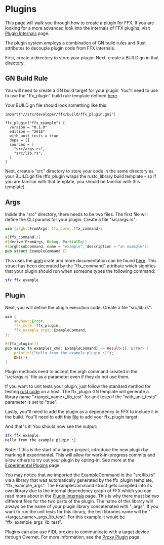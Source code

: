 # Plugins

This page will walk you through how to create a plugin for FFX. If you are
looking for a more advanced look into the internals of FFX plugins, visit
[Plugin Internals](plugin-internals.md) page.

The plugin system employs a combination of GN build rules and Rust attributes
to decouple plugin code from FFX internals.

First, create a directory to store your plugin. Next, create a BUILD.gn in that
directory.

## GN Build Rule

You will need to create a GN build target for your plugin. You"ll need to use
to use the "ffx_plugin" build rule template defined
[here](https://fuchsia.googlesource.com/fuchsia/+/refs/heads/master/src/developer/ffx/build/ffx_plugin.gni).

Your BUILD.gn file should look something like this:

```GN
import("//src/developer/ffx/build/ffx_plugin.gni")

ffx_plugin("ffx_example") {
  version = "0.1.0"
  edition = "2018"
  with_unit_tests = true
  deps = []
  sources = [
    "src/args.rs",
    "src/lib.rs",
  ]
}
```

Next, create a "src" directory to store your code in the same directory as your
BUILD.gn file (ffx_plugin wraps the rustc_library build template - so if you
are familiar with that template, you should be familiar with this template).

## Args

Inside the "src" directory, there needs to be two files. The first file will
define the CLI params for your plugin. Create a file "src/args.rs":

```rust
use {argh::FromArgs, ffx_core::ffx_command};

#[ffx_command()]
#[derive(FromArgs, Debug, PartialEq)]
#[argh(subcommand, name = "example", description = "an example")]
pub struct ExampleCommand {}
```

This uses the [argh](https://docs.rs/argh/0.1.3/argh/) crate and more
documentation can be found [here](https://docs.rs/argh/0.1.3/argh/). This
struct has been decorated by the "ffx_command" attribute which signifies that
your plugin should run when someone types the following command:

```sh
$fx ffx example
```

## Plugin

Next, you will define the plugin execution code.  Create a file "src/lib.rs":

```rust
use {
    anyhow::Error,
    ffx_core::ffx_plugin,
    ffx_example_args::ExampleCommand,
};

#[ffx_plugin()]
pub async fn example(_cmd: ExampleCommand) -> Result<(), Error> {
    println!("Hello from the example plugin :)");
    Ok(())
}
```

Plugin methods need to accept the argh command created in the 'src/args.rs'
file as a parameter even if they do not use them.

If you want to unit tests your plugin, just follow the standard method for
testing [rust code](fuchsia.dev/fuchsia-src/development/languages/rust/testing)
on a host. The ffx_plugin GN template will generate a library name
"<target_name>_lib_test" for unit tests if the "with_unit_tests" parameter is
set to "true".

Lastly, you"ll need to add the plugin as a dependency to FFX to include it in
the build. You"ll need to edit this
[file](https://fuchsia.googlesource.com/fuchsia/+/refs/heads/master/src/developer/ffx/BUILD.gn#23)
to add your ffx_plugin target.

And that"s it!  You should now see the output:
```sh
$fx ffx example
Hello from the example plugin :)
```

Note: If this is the start of a larger project, introduce the new plugin by
marking it experimental. This will allow for work-in-progress commits and
allow others to try out your plugin by opting-in. See more at the
[Experimental Plugins](plugin-experimental.md) page.

You may notice that we imported the ExampleCommand in the "src/lib.rs" via a
library that was automatically generated by the ffx_plugin template,
"ffx_example_args". The ExampleCommand struct gets compiled into its own
library due to the internal dependency graph of FFX which you can read more
about in the [Plugin Internals](plugin-internals.md) page. This is why there
must be two different files for the two parts of the plugin. The name of this
library will always be the name of your plugin library concatenated with
"_args". If you want to run the unit tests for this library, the test libraries
name will be "<target_name>_args_lib_test". For this example it would be
"ffx_example_args_lib_test".

Plugins can also use FIDL proxies to communicate with a target device through
Overnet. For more information, see the [Proxy Plugin](proxy-plugin.md) page.



